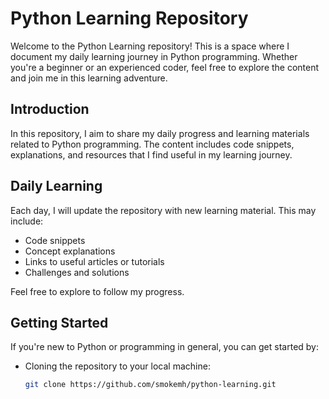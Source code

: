 # Python Learning Repository

Welcome to the Python Learning repository! This is a space where I document my daily learning journey in Python programming. Whether you're a beginner or an experienced coder, feel free to explore the content and join me in this learning adventure.

## Introduction

In this repository, I aim to share my daily progress and learning materials related to Python programming. The content includes code snippets, explanations, and resources that I find useful in my learning journey.

## Daily Learning

Each day, I will update the repository with new learning material. This may include:

- Code snippets
- Concept explanations
- Links to useful articles or tutorials
- Challenges and solutions

Feel free to explore to follow my progress.

## Getting Started

If you're new to Python or programming in general, you can get started by:

- Cloning the repository to your local machine:
   ```bash
   git clone https://github.com/smokemh/python-learning.git
